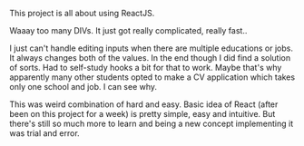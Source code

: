 This project is all about using ReactJS.

Waaay too many DIVs. It just got really complicated, really fast..

I just can't handle editing inputs when there are multiple educations or jobs. It always changes both of the values. In the end though
I did find a solution of sorts. Had to self-study hooks a bit for that to work.
Maybe that's why apparently many other students opted to make a CV application which takes only one school and job. I can see why.

This was weird combination of hard and easy. Basic idea of React (after been on this project for a week) is pretty simple, easy and
intuitive. But there's still so much more to learn and being a new concept implementing it was trial and error.
